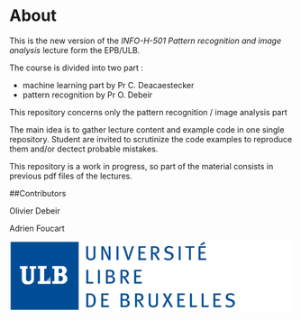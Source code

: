 # About
This is the new version of the *INFO-H-501 Pattern recognition and image analysis* lecture form the EPB/ULB.

The course is divided into two part :

* machine learning part by Pr C. Deacaestecker
* pattern recognition by Pr O. Debeir

This repository concerns only the pattern recognition / image analysis part
 
The main idea is to gather lecture content and example code in one single repository. 
Student are invited to scrutinize the code examples to reproduce them and/or dectect probable mistakes.

This repository is a work in progress, so part of the material consists in previous pdf files of the lectures.

##Contributors

Olivier Debeir

Adrien Foucart

![logo](./fig/Logo-ULB.svg)
 